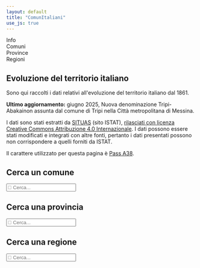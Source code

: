 ```yaml
---
layout: default
title: "ComunItaliani"
use_js: true
---
```


<div class="tabs">
	<div class="tab active" data-tab="t0">Info</div>
	<div class="tab" data-tab="t1">Comuni</div>
	<div class="tab" data-tab="t2">Province</div>
	<div class="tab" data-tab="t3">Regioni</div>
</div>
<div class="tab-content">
	<div id="t0" class="active">
		<h2>Evoluzione del territorio italiano</h2>
		<p>Sono qui raccolti i dati relativi all'evoluzione del territorio italiano dal 1861.</p>
		<p><b>Ultimo aggiornamento:</b> giugno 2025,  Nuova denominazione Tripi-Abakainon assunta dal comune di Tripi nella Città metropolitana di Messina.</p>
		<p>I dati sono stati estratti da <a href="https://situas.istat.it/">SITUAS</a> (sito ISTAT), <a href="https://www.istat.it/note-legali/">rilasciati con licenza Creative Commons Attribuzione 4.0 Internazionale</a>. I dati possono essere stati modificati e integrati con altre fonti, pertanto i dati presentati possono non corrispondere a quelli forniti da ISTAT.</p>
		<p>Il carattere utilizzato per questa pagina è <a href="https://github.com/m-casanova/Pass-A38">Pass A38</a>.</p>
	</div>
	<div id="t1">
		<h2>Cerca un comune</h2>
		<p><input type="text" id="cerca1" placeholder="&#xE140; Cerca..." autocomplete="off"></p>
		<div class="sugg" id="sugg1"></div>
		<div class="risp" id="risp1"></div>
	</div>
	<div id="t2">
		<h2>Cerca una provincia</h2>
		<p><input type="text" id="cerca2" placeholder="&#xE140; Cerca..." autocomplete="off"></p>
		<div class="sugg" id="sugg2"></div>
		<div class="risp" id="risp2"></div>
	</div>
	<div id="t3">
		<h2>Cerca una regione</h2>
		<p><input type="text" id="cerca3" placeholder="&#xE140; Cerca..." autocomplete="off"></p>
		<div class="sugg" id="sugg3"></div>
		<div class="risp" id="risp3"></div>
	</div>
</div>

